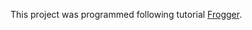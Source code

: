 This project was programmed following tutorial [Frogger](https://www.youtube.com/watch?v=GXvNEwu9cgM).
